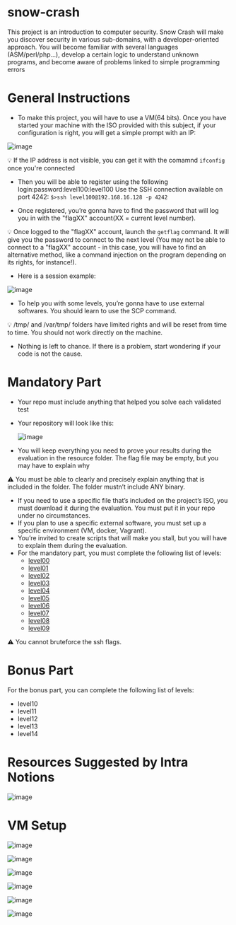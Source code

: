 # snow-crash
This project is an introduction to computer security. Snow Crash will make you discover security in various sub-domains, with a developer-oriented approach. You will become familiar with several languages (ASM/perl/php…), develop a certain logic to understand unknown programs, and become aware of problems linked to simple programming errors

# General Instructions
- To make this project, you will have to use a VM(64 bits). Once you have started
your machine with the ISO provided with this subject, if your configuration is right,
you will get a simple prompt with an IP:

![image](https://github.com/user-attachments/assets/a3ecb991-3888-4394-8774-3eb05dac7028)

  💡 If the IP address is not visible, you can get it with the comamnd `ifconfig` once you're connected

- Then you will be able to register using the following login:password:level100:level100
  Use the SSH connection available on port 4242: `$>ssh level100@192.168.16.128 -p 4242`

- Once registered, you’re gonna have to find the password that will log you in with
the "flagXX" account(XX = current level number).

💡 Once logged to the "flagXX" account, launch the `getflag` command.
  It will give you the password to connect to the next level (You may
  not be able to connect to a "flagXX" account - in this case, you will
  have to find an alternative method, like a command injection on the
  program depending on its rights, for instance!).

- Here is a session example:
  
![image](https://github.com/user-attachments/assets/328f9b80-8747-4e0d-b3ef-1fbe713a2e0b)

- To help you with some levels, you’re gonna have to use external softwares. You
should learn to use the SCP command.

 💡 /tmp/ and /var/tmp/ folders have limited rights and will be reset
from time to time. You should not work directly on the machine.

- Nothing is left to chance. If there is a problem, start wondering if your code is not
the cause.

# Mandatory Part
- Your repo must include anything that helped you solve each validated test
- Your repository will look like this:

  ![image](https://github.com/user-attachments/assets/af5a1c13-99f6-4a80-bb55-67a2355a8fe8)
  
- You will keep everything you need to prove your results during the evaluation in
the resource folder. The flag file may be empty, but you may have to explain why

⚠️ You must be able to clearly and precisely explain anything
that is included in the folder. The folder mustn’t include ANY
binary.

- If you need to use a specific file that’s included on the project’s ISO, you must download it during the evaluation. You must put it in your repo under no circumstances.
- If you plan to use a specific external software, you must set up a specific environment (VM, docker, Vagrant).
- You’re invited to create scripts that will make you stall, but you will have to explain
them during the evaluation.
- For the mandatory part, you must complete the following list of levels:
  - [level00](level00/Ressources/README.md)
  - [level01](level01/Ressources/README.md)
  - [level02](level02/Ressources/README.md)
  - [level03](level03/Ressources/README.md)
  - [level04](level04/Ressources/README.md)
  - [level05](level05/Ressources/README.md)
  - [level06](level06/Ressources/README.md)
  - [level07](level07/Ressources/README.md)
  - [level08](level08/Ressources/README.md)
  - [level09](level09/Ressources/README.md)
  
⚠️ You cannot bruteforce the ssh flags.

# Bonus Part
For the bonus part, you can complete the following list of levels:
- level10
- level11
- level12
- level13
- level14

# Resources Suggested by Intra Notions
![image](https://github.com/user-attachments/assets/ea8bc07b-e776-4b1c-8e0a-ae2cbf55e600)

# VM Setup
![image](https://github.com/user-attachments/assets/6e326bd5-f78c-4838-901b-28dac8dd4ece)

![image](https://github.com/user-attachments/assets/104fe8d2-b2a8-479b-af3b-05c679702913)

![image](https://github.com/user-attachments/assets/a2acb07e-812d-48b4-af7e-6014d9669f5f)

![image](https://github.com/user-attachments/assets/9aa57af8-f7ec-40ae-a66e-b62c3ec1fd39)

![image](https://github.com/user-attachments/assets/eb9d9398-41da-4875-8364-f2c60e0f01f3)

![image](https://github.com/user-attachments/assets/4ba8c891-f3d4-4b02-aac0-87c7b5890d18)

